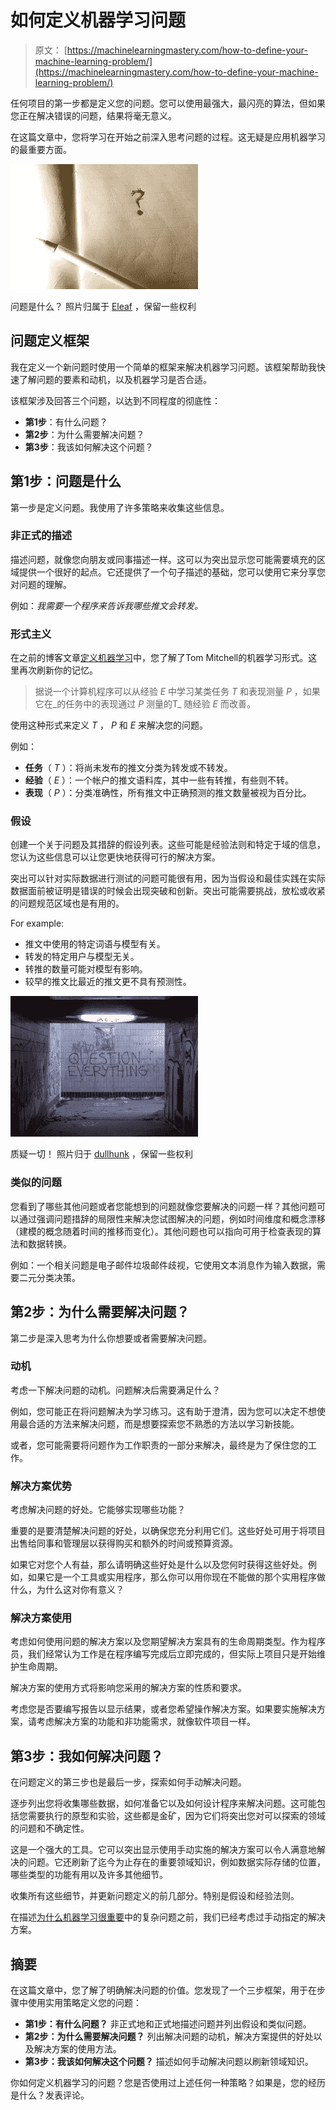 # 如何定义机器学习问题

> 原文： [https://machinelearningmastery.com/how-to-define-your-machine-learning-problem/](https://machinelearningmastery.com/how-to-define-your-machine-learning-problem/)

任何项目的第一步都是定义您的问题。您可以使用最强大，最闪亮的算法，但如果您正在解决错误的问题，结果将毫无意义。

在这篇文章中，您将学习在开始之前深入思考问题的过程。这无疑是应用机器学习的最重要方面。

[![What is the problem?](img/728f17058ab4cb5e7538644838484248.jpg)](https://3qeqpr26caki16dnhd19sv6by6v-wpengine.netdna-ssl.com/wp-content/uploads/2013/12/question.jpg)

问题是什么？
照片归属于 [Eleaf](http://www.flickr.com/photos/eleaf/2536358399/sizes/l/) ，保留一些权利

## 问题定义框架

我在定义一个新问题时使用一个简单的框架来解决机器学习问题。该框架帮助我快速了解问题的要素和动机，以及机器学习是否合适。

该框架涉及回答三个问题，以达到不同程度的彻底性：

*   **第1步**：有什么问题？
*   **第2步**：为什么需要解决问题？
*   **第3步**：我该如何解决这个问题？

## 第1步：问题是什么

第一步是定义问题。我使用了许多策略来收集这些信息。

### 非正式的描述

描述问题，就像您向朋友或同事描述一样。这可以为突出显示您可能需要填充的区域提供一个很好的起点。它还提供了一个句子描述的基础，您可以使用它来分享您对问题的理解。

例如：_我需要一个程序来告诉我哪些推文会转发。_

### 形式主义

在之前的博客文章[定义机器学习](http://machinelearningmastery.com/what-is-machine-learning/ "What is Machine Learning: A Tour of Authoritative Definitions and a Handy One-Liner You Can Use")中，您了解了Tom Mitchell的机器学习形式。这里再次刷新你的记忆。

> 据说一个计算机程序可以从经验 _E_ 中学习某类任务 _T_ 和表现测量 _P_ ，如果它在_的任务中的表现通过 _P_ 测量的T_ 随经验 _E_ 而改善。

使用这种形式来定义 _T_ ， _P_ 和 _E_ 来解决您的问题。

例如：

*   **任务**（ _T_ ）：将尚未发布的推文分类为转发或不转发。
*   **经验**（ _E_ ）：一个帐户的推文语料库，其中一些有转推，有些则不转。
*   **表现**（ _P_ ）：分类准确性，所有推文中正确预测的推文数量被视为百分比。

### 假设

创建一个关于问题及其措辞的假设列表。这些可能是经验法则和特定于域的信息，您认为这些信息可以让您更快地获得可行的解决方案。

突出可以针对实际数据进行测试的问题可能很有用，因为当假设和最佳实践在实际数据面前被证明是错误的时候会出现突破和创新。突出可能需要挑战，放松或收紧的问题规范区域也是有用的。

For example:

*   推文中使用的特定词语与模型有关。
*   转发的特定用户与模型无关。
*   转推的数量可能对模型有影响。
*   较早的推文比最近的推文更不具有预测性。

[![question everything](img/c1ad17e98216756c24376c6529da4c02.jpg)](https://3qeqpr26caki16dnhd19sv6by6v-wpengine.netdna-ssl.com/wp-content/uploads/2013/12/question-everything.jpg)

质疑一切！
照片归于 [dullhunk](http://www.flickr.com/photos/dullhunk/202872717/sizes/l/) ，保留一些权利

### 类似的问题

您看到了哪些其他问题或者您能想到的问题就像您要解决的问题一样？其他问题可以通过强调问题措辞的局限性来解决您试图解决的问题，例如时间维度和概念漂移（建模的概念随着时间的推移而变化）。其他问题也可以指向可用于检查表现的算法和数据转换。

例如：一个相关问题是电子邮件垃圾邮件歧视，它使用文本消息作为输入数据，需要二元分类决策。

## 第2步：为什么需要解决问题？

第二步是深入思考为什么你想要或者需要解决问题。

### 动机

考虑一下解决问题的动机。问题解决后需要满足什么？

例如，您可能正在将问题解决为学习练习。这有助于澄清，因为您可以决定不想使用最合适的方法来解决问题，而是想要探索您不熟悉的方法以学习新技能。

或者，您可能需要将问题作为工作职责的一部分来解决，最终是为了保住您的工作。

### 解决方案优势

考虑解决问题的好处。它能够实现哪些功能？

重要的是要清楚解决问题的好处，以确保您充分利用它们。这些好处可用于将项目出售给同事和管理层以获得购买和额外的时间或预算资源。

如果它对您个人有益，那么请明确这些好处是什么以及您何时获得这些好处。例如，如果它是一个工具或实用程序，那么你可以用你现在不能做的那个实用程序做什么，为什么这对你有意义？

### 解决方案使用

考虑如何使用问题的解决方案以及您期望解决方案具有的生命周期类型。作为程序员，我们经常认为工作是在程序编写完成后立即完成的，但实际上项目只是开始维护生命周期。

解决方案的使用方式将影响您采用的解决方案的性质和要求。

考虑您是否要编写报告以显示结果，或者您希望操作解决方案。如果要实施解决方案，请考虑解决方案的功能和非功能需求，就像软件项目一样。

## 第3步：我如何解决问题？

在问题定义的第三步也是最后一步，探索如何手动解决问题。

逐步列出您将收集哪些数据，如何准备它以及如何设计程序来解决问题。这可能包括您需要执行的原型和实验，这些都是金矿，因为它们将突出您对可以探索的领域的问题和不确定性。

这是一个强大的工具。它可以突出显示使用手动实施的解决方案可以令人满意地解决的问题。它还刷新了迄今为止存在的重要领域知识，例如数据实际存储的位置，哪些类型的功能有用以及许多其他细节。

收集所有这些细节，并更新问题定义的前几部分。特别是假设和经验法则。

在描述[为什么机器学习很重要](http://machinelearningmastery.com/machine-learning-matters/ "Machine Learning Matters")中的复杂问题之前，我们已经考虑过手动指定的解决方案。

## 摘要

在这篇文章中，您了解了明确解决问题的价值。您发现了一个三步框架，用于在步骤中使用实用策略定义您的问题：

*   **第1步：有什么问题？** 非正式地和正式地描述问题并列出假设和类似问题。
*   **第2步：为什么需要解决问题？** 列出解决问题的动机，解决方案提供的好处以及解决方案的使用方法。
*   **第3步：我该如何解决这个问题？** 描述如何手动解决问题以刷新领域知识。

你如何定义机器学习的问题？您是否使用过上述任何一种策略？如果是，您的经历是什么？发表评论。